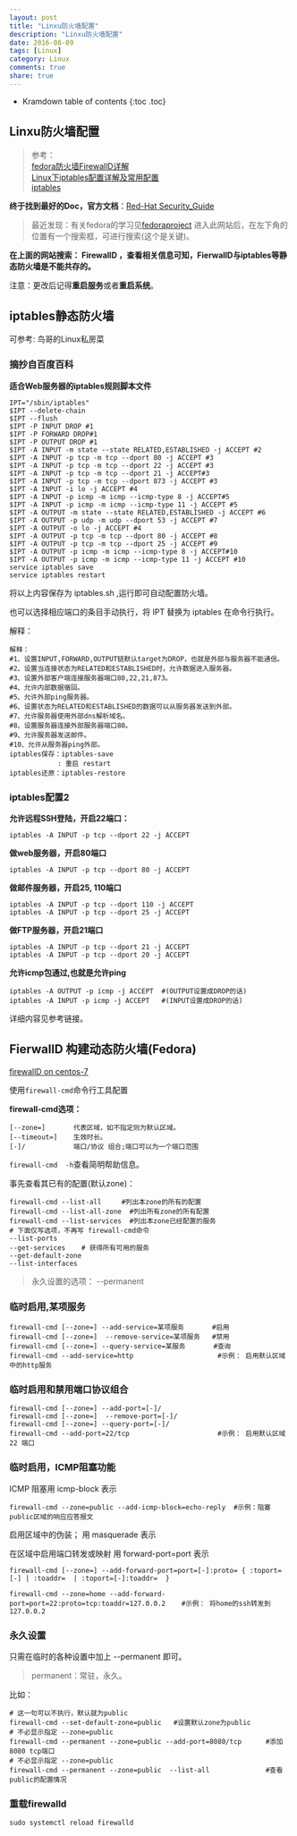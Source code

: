 ```yaml
---
layout: post
title: "Linxu防火墙配置"
description: "Linxu防火墙配置"
date: 2016-08-09
tags: [Linux]
category: Linux
comments: true
share: true
---
```



* Kramdown table of contents
{:toc .toc}


## Linxu防火墙配置


> 参考：  
> [fedora防火墙FirewallD详解](http://www.fedora.hk/linux/yumwei/show_15.html)    
> [Linux下iptables配置详解及常用配置](http://www.fedora.hk/linux/yumwei/show_23.html)   
> [iptables](http://baike.baidu.com/link?url=Zu1FbVPOoxpczkqVFBg7PCeXYQb2U_kd6Qxi3KXaTlxRdJTEzmfPh-8FKRFB4SyvYCRmmfMwXyzlYenZ83sxz_ "百度百科,带有适合web服务器的规则示例脚本")    

**终于找到最好的Doc，官方文档**：[Red-Hat Security_Guide](https://access.redhat.com/documentation/zh-CN/Red_Hat_Enterprise_Linux/7/html/Security_Guide/index.html)  


> 最近发现：有关fedora的学习见[fedoraproject](fedoraproject.org/wiki/Fedora_Project_Wiki)
> 进入此网站后，在左下角的位置有一个搜索框，可进行搜索(这个是关键)。  


**在上面的网站搜索： FirewallD ，查看相关信息可知，FierwallD与iptables等静态防火墙是不能共存的。**


注意：更改后记得**重启服务**或者**重启系统**。   



## iptables静态防火墙 

可参考: 鸟哥的Linux私房菜

### 摘抄自百度百科

**适合Web服务器的iptables规则脚本文件**

```
IPT="/sbin/iptables"
$IPT --delete-chain
$IPT --flush
$IPT -P INPUT DROP #1
$IPT -P FORWARD DROP#1
$IPT -P OUTPUT DROP #1
$IPT -A INPUT -m state --state RELATED,ESTABLISHED -j ACCEPT #2
$IPT -A INPUT -p tcp -m tcp --dport 80 -j ACCEPT #3
$IPT -A INPUT -p tcp -m tcp --dport 22 -j ACCEPT #3
$IPT -A INPUT -p tcp -m tcp --dport 21 -j ACCEPT#3
$IPT -A INPUT -p tcp -m tcp --dport 873 -j ACCEPT #3
$IPT -A INPUT -i lo -j ACCEPT #4
$IPT -A INPUT -p icmp -m icmp --icmp-type 8 -j ACCEPT#5
$IPT -A INPUT -p icmp -m icmp --icmp-type 11 -j ACCEPT #5
$IPT -A OUTPUT -m state --state RELATED,ESTABLISHED -j ACCEPT #6
$IPT -A OUTPUT -p udp -m udp --dport 53 -j ACCEPT #7
$IPT -A OUTPUT -o lo -j ACCEPT #4
$IPT -A OUTPUT -p tcp -m tcp --dport 80 -j ACCEPT #8
$IPT -A OUTPUT -p tcp -m tcp --dport 25 -j ACCEPT #9
$IPT -A OUTPUT -p icmp -m icmp --icmp-type 8 -j ACCEPT#10
$IPT -A OUTPUT -p icmp -m icmp --icmp-type 11 -j ACCEPT #10
service iptables save
service iptables restart

```

将以上内容保存为 iptables.sh ,运行即可自动配置防火墙。  

也可以选择相应端口的条目手动执行，将 IPT 替换为 iptables 在命令行执行。   

解释：  

```
解释：
#1、设置INPUT,FORWARD,OUTPUT链默认target为DROP，也就是外部与服务器不能通信。
#2、设置当连接状态为RELATED和ESTABLISHED时，允许数据进入服务器。
#3、设置外部客户端连接服务器端口80,22,21,873。
#4、允许内部数据循回。
#5、允许外部ping服务器。
#6、设置状态为RELATED和ESTABLISHED的数据可以从服务器发送到外部。
#7、允许服务器使用外部dns解析域名。
#8、设置服务器连接外部服务器端口80。
#9、允许服务器发送邮件。
#10、允许从服务器ping外部。
iptables保存：iptables-save
			: 重启 restart 
iptables还原：iptables-restore
```



### iptables配置2  

**允许远程SSH登陆，开启22端口：**  

`iptables -A INPUT -p tcp --dport 22 -j ACCEPT`

**做web服务器，开启80端口**

`iptables -A INPUT -p tcp --dport 80 -j ACCEPT`

**做邮件服务器，开启25, 110端口**

```
iptables -A INPUT -p tcp --dport 110 -j ACCEPT
iptables -A INPUT -p tcp --dport 25 -j ACCEPT
```

**做FTP服务器，开启21端口**

```
iptables -A INPUT -p tcp --dport 21 -j ACCEPT
iptables -A INPUT -p tcp --dport 20 -j ACCEPT
```

**允许icmp包通过,也就是允许ping**

```
iptables -A OUTPUT -p icmp -j ACCEPT  #(OUTPUT设置成DROP的话)
iptables -A INPUT -p icmp -j ACCEPT   #(INPUT设置成DROP的话)
```

详细内容见参考链接。  


## FierwallD 构建动态防火墙(Fedora)


[firewallD on centos-7](https://www.digitalocean.com/community/tutorials/how-to-set-up-a-firewall-using-firewalld-on-centos-7)


使用`firewall-cmd`命令行工具配置        

**firewall-cmd选项：**  

```
[--zone=]		代表区域，如不指定则为默认区域。  
[--timeout=]	生效时长。   
[-]/			端口/协议 组合;端口可以为一个端口范围
```

`firewall-cmd  -h`查看简明帮助信息。

事先查看其已有的配置(默认zone)：
```
firewall-cmd --list-all		#列出本zone的所有的配置
firewall-cmd --list-all-zone  #列出所有zone的所有配置
firewall-cmd --list-services  #列出本zone已经配置的服务
# 下面仅写选项，不再写 firewall-cmd命令
--list-ports
--get-services    # 获得所有可用的服务
--get-default-zone
--list-interfaces
```

> 永久设置的选项：  --permanent 

### 临时启用,某项服务
```
firewall-cmd [--zone=] --add-service=某项服务		#启用
firewall-cmd [--zone=]  --remove-service=某项服务   #禁用
firewall-cmd [--zone=] --query-service=某服务       #查询
firewall-cmd --add-service=http						#示例： 启用默认区域中的http服务  
```

### 临时启用和禁用端口协议组合
```   
firewall-cmd [--zone=] --add-port=[-]/		
firewall-cmd [--zone=]  --remove-port=[-]/  
firewall-cmd [--zone=] --query-port=[-]/  
firewall-cmd --add-port=22/tcp						#示例： 启用默认区域 22 端口
```

### 临时启用，ICMP阻塞功能  

ICMP 阻塞用  icmp-block 表示
```
firewall-cmd --zone=public --add-icmp-block=echo-reply	#示例：阻塞public区域的响应应答报文
```

启用区域中的伪装； 用 masquerade 表示


在区域中启用端口转发或映射 用 forward-port=port 表示

```
firewall-cmd [--zone=] --add-forward-port=port=[-]:proto= { :toport=[-] | :toaddr=  | :toport=[-]:toaddr=  }

firewall-cmd --zone=home --add-forward-port=port=22:proto=tcp:toaddr=127.0.0.2    #示例： 将home的ssh转发到127.0.0.2
```



### 永久设置    
只需在临时的各种设置中加上 --permanent  即可。  

> permanent：常驻，永久。

比如：

```
# 这一句可以不执行，默认就为public 
firewall-cmd --set-default-zone=public   #设置默认zone为public
# 不必显示指定 --zone=public 
firewall-cmd --permanent --zone=public --add-port=8080/tcp		#添加8080 tcp端口
# 不必显示指定 --zone=public 
firewall-cmd --permanent --zone=public  --list-all				#查看public的配置情况  
```


### 重载firewalld

	sudo systemctl reload firewalld

